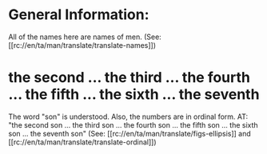 # General Information:

All of the names here are names of men. (See: [[rc://en/ta/man/translate/translate-names]])

# the second ... the third ... the fourth ... the fifth ... the sixth ... the seventh

The word "son" is understood. Also, the numbers are in ordinal form. AT: "the second son ... the third son ... the fourth son ... the fifth son ... the sixth son ... the seventh son" (See: [[rc://en/ta/man/translate/figs-ellipsis]] and [[rc://en/ta/man/translate/translate-ordinal]])